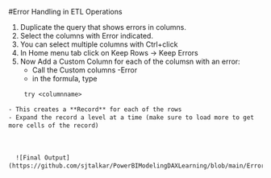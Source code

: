 #Error Handling in ETL Operations

1. Duplicate the query that shows errors in columns.
2. Select the columns with Error indicated.
3. You can select multiple columns with Ctrl+click
4. In Home menu tab click on Keep Rows -> Keep Errors
5. Now Add a Custom Column for each of the columsn with an error:
    - Call the Custom columns <columnname>-Error
    - in the formula, type 
   ```
    try <columnname>
  ```
  - This creates a **Record** for each of the rows 
  - Expand the record a level at a time (make sure to load more to get more cells of the record)
    
   
    
    ![Final Output](https://github.com/sjtalkar/PowerBIModelingDAXLearning/blob/main/Errorlogs.png) 
  
